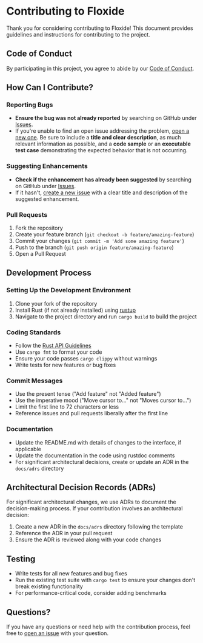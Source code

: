 # Contributing to Floxide

Thank you for considering contributing to Floxide! This document provides guidelines and instructions for contributing to the project.

## Code of Conduct

By participating in this project, you agree to abide by our [Code of Conduct](CODE_OF_CONDUCT.md).

## How Can I Contribute?

### Reporting Bugs

- **Ensure the bug was not already reported** by searching on GitHub under [Issues](https://github.com/aitoroses/floxide/issues).
- If you're unable to find an open issue addressing the problem, [open a new one](https://github.com/aitoroses/floxide/issues/new). Be sure to include a **title and clear description**, as much relevant information as possible, and a **code sample** or an **executable test case** demonstrating the expected behavior that is not occurring.

### Suggesting Enhancements

- **Check if the enhancement has already been suggested** by searching on GitHub under [Issues](https://github.com/aitoroses/floxide/issues).
- If it hasn't, [create a new issue](https://github.com/aitoroses/floxide/issues/new) with a clear title and description of the suggested enhancement.

### Pull Requests

1. Fork the repository
2. Create your feature branch (`git checkout -b feature/amazing-feature`)
3. Commit your changes (`git commit -m 'Add some amazing feature'`)
4. Push to the branch (`git push origin feature/amazing-feature`)
5. Open a Pull Request

## Development Process

### Setting Up the Development Environment

1. Clone your fork of the repository
2. Install Rust (if not already installed) using [rustup](https://rustup.rs/)
3. Navigate to the project directory and run `cargo build` to build the project

### Coding Standards

- Follow the [Rust API Guidelines](https://rust-lang.github.io/api-guidelines/)
- Use `cargo fmt` to format your code
- Ensure your code passes `cargo clippy` without warnings
- Write tests for new features or bug fixes

### Commit Messages

- Use the present tense ("Add feature" not "Added feature")
- Use the imperative mood ("Move cursor to..." not "Moves cursor to...")
- Limit the first line to 72 characters or less
- Reference issues and pull requests liberally after the first line

### Documentation

- Update the README.md with details of changes to the interface, if applicable
- Update the documentation in the code using rustdoc comments
- For significant architectural decisions, create or update an ADR in the `docs/adrs` directory

## Architectural Decision Records (ADRs)

For significant architectural changes, we use ADRs to document the decision-making process. If your contribution involves an architectural decision:

1. Create a new ADR in the `docs/adrs` directory following the template
2. Reference the ADR in your pull request
3. Ensure the ADR is reviewed along with your code changes

## Testing

- Write tests for all new features and bug fixes
- Run the existing test suite with `cargo test` to ensure your changes don't break existing functionality
- For performance-critical code, consider adding benchmarks

## Questions?

If you have any questions or need help with the contribution process, feel free to [open an issue](https://github.com/aitoroses/floxide/issues/new) with your question.

